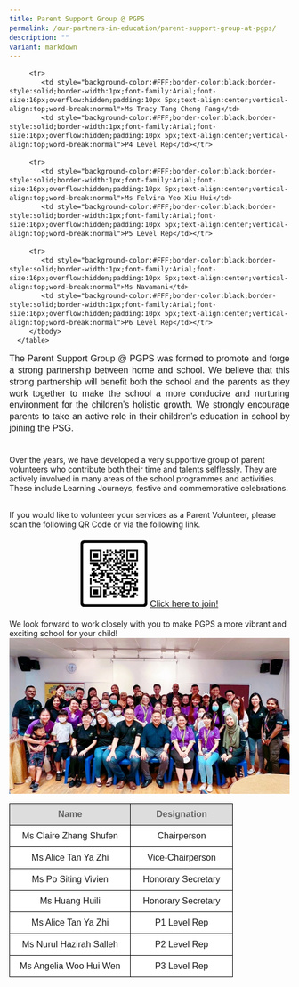 ```yaml
---
title: Parent Support Group @ PGPS
permalink: /our-partners-in-education/parent-support-group-at-pgps/
description: ""
variant: markdown
---
```

<table style="border-collapse:collapse;border-spacing:0;table-layout: fixed; width: 402px" class="tg">
   <colgroup><col style="width: 250px"><col style="width: 201px"></colgroup>
      <thead>
         <tr>
            <th style="background-color:#DDD;border-color:black;border-style:solid;border-width:1px;color:#666;font-family:Arial;font-size:16px;font-weight:bold;overflow:hidden;padding:10px 5px;text-align:center;vertical-align:top;word-break:normal;font-weight:700;color:#666;">Name</th>
            <th style="background-color:#DDD;border-color:black;border-style:solid;border-width:1px;color:#666;font-family:Arial;font-size:16px;font-weight:bold;overflow:hidden;padding:10px 5px;text-align:center;vertical-align:top;word-break:normal;font-weight:700;color:#666;">Designation</th>
         </tr>
      </thead>
      <tbody>
         <tr>
            <td style="background-color:#FFF;border-color:black;border-style:solid;border-width:1px;font-family:Arial;font-size:16px;overflow:hidden;padding:10px 5px;text-align:center;vertical-align:top;word-break:normal">Ms Claire Zhang Shufen</td>
            <td style="background-color:#FFF;border-color:black;border-style:solid;border-width:1px;font-family:Arial;font-size:16px;overflow:hidden;padding:10px 5px;text-align:center;vertical-align:top;word-break:normal">Chairperson</td>
         </tr>
         <tr>
            <td style="background-color:#FFF;border-color:black;border-style:solid;border-width:1px;font-family:Arial;font-size:16px;overflow:hidden;padding:10px 5px;text-align:center;vertical-align:top;word-break:normal">Ms Alice Tan Ya Zhi</td>
            <td style="background-color:#FFF;border-color:black;border-style:solid;border-width:1px;font-family:Arial;font-size:16px;overflow:hidden;padding:10px 5px;text-align:center;vertical-align:top;word-break:normal">Vice-Chairperson</td>
         </tr>
         <tr>
            <td style="background-color:#FFF;border-color:black;border-style:solid;border-width:1px;font-family:Arial;font-size:16px;overflow:hidden;padding:10px 5px;text-align:center;vertical-align:top;word-break:normal">Ms Po Siting Vivien</td>
            <td style="background-color:#FFF;border-color:black;border-style:solid;border-width:1px;font-family:Arial;font-size:16px;overflow:hidden;padding:10px 5px;text-align:center;vertical-align:top;word-break:normal">Honorary Secretary</td>
         </tr>
         <tr>
            <td style="background-color:#FFF;border-color:black;border-style:solid;border-width:1px;font-family:Arial;font-size:16px;overflow:hidden;padding:10px 5px;text-align:center;vertical-align:top;word-break:normal">Ms Huang Huili</td>
            <td style="background-color:#FFF;border-color:black;border-style:solid;border-width:1px;font-family:Arial, sans-serif;font-size:16px;overflow:hidden;padding:10px 5px;text-align:center;vertical-align:top;word-break:normal">Honorary Secretary</td>
         </tr>
         <tr>
            <td style="background-color:#FFF;border-color:black;border-style:solid;border-width:1px;font-family:Arial;font-size:16px;overflow:hidden;padding:10px 5px;text-align:center;vertical-align:top;word-break:normal">Ms Alice Tan Ya Zhi</td>
            <td style="background-color:#FFF;border-color:black;border-style:solid;border-width:1px;font-family:Arial;font-size:16px;overflow:hidden;padding:10px 5px;text-align:center;vertical-align:top;word-break:normal">P1 Level Rep</td>
         </tr>
         <tr>
            <td style="background-color:#FFF;border-color:black;border-style:solid;border-width:1px;font-family:Arial;font-size:16px;overflow:hidden;padding:10px 5px;text-align:center;vertical-align:top;word-break:normal">Ms Nurul Hazirah Salleh</td>
            <td style="background-color:#FFF;border-color:black;border-style:solid;border-width:1px;font-family:Arial;font-size:16px;overflow:hidden;padding:10px 5px;text-align:center;vertical-align:top;word-break:normal">P2 Level Rep</td>
         </tr>
         <tr>
            <td style="background-color:#FFF;border-color:black;border-style:solid;border-width:1px;font-family:Arial;font-size:16px;overflow:hidden;padding:10px 5px;text-align:center;vertical-align:top;word-break:normal">Ms Angelia Woo Hui Wen</td>
            <td style="background-color:#FFF;border-color:black;border-style:solid;border-width:1px;font-family:Arial;font-size:16px;overflow:hidden;padding:10px 5px;text-align:center;vertical-align:top;word-break:normal">P3 Level Rep</td></tr>
				   
         <tr>
            <td style="background-color:#FFF;border-color:black;border-style:solid;border-width:1px;font-family:Arial;font-size:16px;overflow:hidden;padding:10px 5px;text-align:center;vertical-align:top;word-break:normal">Ms Tracy Tang Cheng Fang</td>
            <td style="background-color:#FFF;border-color:black;border-style:solid;border-width:1px;font-family:Arial;font-size:16px;overflow:hidden;padding:10px 5px;text-align:center;vertical-align:top;word-break:normal">P4 Level Rep</td></tr>
						   
         <tr>
            <td style="background-color:#FFF;border-color:black;border-style:solid;border-width:1px;font-family:Arial;font-size:16px;overflow:hidden;padding:10px 5px;text-align:center;vertical-align:top;word-break:normal">Ms Felvira Yeo Xiu Hui</td>
            <td style="background-color:#FFF;border-color:black;border-style:solid;border-width:1px;font-family:Arial;font-size:16px;overflow:hidden;padding:10px 5px;text-align:center;vertical-align:top;word-break:normal">P5 Level Rep</td></tr>
						   
         <tr>
            <td style="background-color:#FFF;border-color:black;border-style:solid;border-width:1px;font-family:Arial;font-size:16px;overflow:hidden;padding:10px 5px;text-align:center;vertical-align:top;word-break:normal">Ms Navamani</td>
            <td style="background-color:#FFF;border-color:black;border-style:solid;border-width:1px;font-family:Arial;font-size:16px;overflow:hidden;padding:10px 5px;text-align:center;vertical-align:top;word-break:normal">P6 Level Rep</td></tr>
         </tbody>
      </table>

<p style="line-height:1.3; font-size:16px; font-family:Arial; text-align:justify;">The Parent Support Group @ PGPS was formed to promote and forge a strong partnership between home and school. We believe that this strong partnership will benefit both the school and the parents as they work together to make the school a more conducive and nurturing environment for the children’s holistic growth. We strongly encourage parents to take an active role in their children’s education in school by joining the PSG.<br><br>

Over the years, we have developed a very supportive group of parent volunteers who contribute both their time and talents selflessly. They are actively involved in many areas of the school programmes and activities. These include Learning Journeys, festive and commemorative celebrations.<br><br>

If you would like to volunteer your services as a Parent Volunteer, please scan the following QR Code or via the following link.<br>

</p><p style="line-height:1.3;font-size:16px;font-family:Arial;text-align:center;">
<img src="/images/PSG%20QR%20(1).png" style="width:120px">
<a href="https://form.gov.sg/61c95e8db3479f0012411eae">Click here to join!</a></p>

We look forward to work closely with you to make PGPS a more vibrant and exciting school for your child!
<img src="/images/PSG%20photo.jpg"><p></p>
